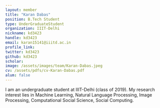 ```yaml
---
layout: member
title: "Karan Dabas"
position: B.Tech Student
type: UnderGraduateStudent
organization: IIIT-Delhi
nickname: kd3423
handle: kd3423
email: karan15141@iiitd.ac.in
profile_link: 
twitter: kd3423
github: kd3423
scholar: 
image: /assets/images/team/Karan-Dabas.jpeg
cv: /assets/pdfs/cv-Karan-Dabas.pdf
alum: false
---
```

I am an undergraduate student at IIIT-Delhi (class of 2019). My research interest lies in Machine Learning, Natural Language Processing, Image Processing, Computational Social Science, Social Computing.